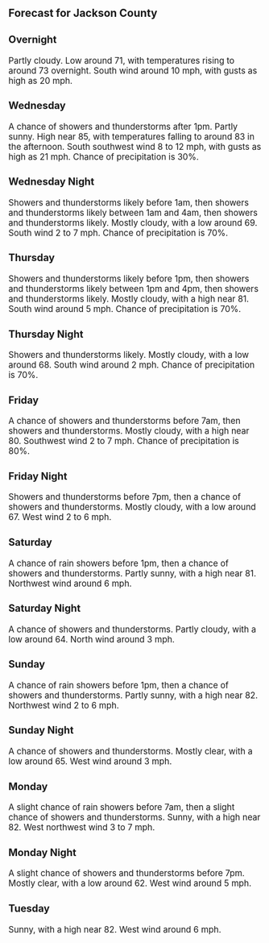 <div>
   <h2>Forecast for Jackson County</h2>
   <p>
      <div style="font-size:120%">
         <h3>Overnight</h3>Partly cloudy. Low around 71, with temperatures rising to around 73 overnight. South wind around 10 mph, with gusts as high
         as 20 mph.<br></div>
   </p>
   <p>
      <div style="font-size:120%">
         <h3>Wednesday</h3>A chance of showers and thunderstorms after 1pm. Partly sunny. High near 85, with temperatures falling to around 83 in the
         afternoon. South southwest wind 8 to 12 mph, with gusts as high as 21 mph. Chance of precipitation is 30%.<br></div>
   </p>
   <p>
      <div style="font-size:120%">
         <h3>Wednesday Night</h3>Showers and thunderstorms likely before 1am, then showers and thunderstorms likely between 1am and 4am, then showers and thunderstorms
         likely. Mostly cloudy, with a low around 69. South wind 2 to 7 mph. Chance of precipitation is 70%.<br></div>
   </p>
   <p>
      <div style="font-size:120%">
         <h3>Thursday</h3>Showers and thunderstorms likely before 1pm, then showers and thunderstorms likely between 1pm and 4pm, then showers and thunderstorms
         likely. Mostly cloudy, with a high near 81. South wind around 5 mph. Chance of precipitation is 70%.<br></div>
   </p>
   <p>
      <div style="font-size:120%">
         <h3>Thursday Night</h3>Showers and thunderstorms likely. Mostly cloudy, with a low around 68. South wind around 2 mph. Chance of precipitation is
         70%.<br></div>
   </p>
   <p>
      <div style="font-size:120%">
         <h3>Friday</h3>A chance of showers and thunderstorms before 7am, then showers and thunderstorms. Mostly cloudy, with a high near 80. Southwest
         wind 2 to 7 mph. Chance of precipitation is 80%.<br></div>
   </p>
   <p>
      <div style="font-size:120%">
         <h3>Friday Night</h3>Showers and thunderstorms before 7pm, then a chance of showers and thunderstorms. Mostly cloudy, with a low around 67. West
         wind 2 to 6 mph.<br></div>
   </p>
   <p>
      <div style="font-size:120%">
         <h3>Saturday</h3>A chance of rain showers before 1pm, then a chance of showers and thunderstorms. Partly sunny, with a high near 81. Northwest
         wind around 6 mph.<br></div>
   </p>
   <p>
      <div style="font-size:120%">
         <h3>Saturday Night</h3>A chance of showers and thunderstorms. Partly cloudy, with a low around 64. North wind around 3 mph.<br></div>
   </p>
   <p>
      <div style="font-size:120%">
         <h3>Sunday</h3>A chance of rain showers before 1pm, then a chance of showers and thunderstorms. Partly sunny, with a high near 82. Northwest
         wind 2 to 6 mph.<br></div>
   </p>
   <p>
      <div style="font-size:120%">
         <h3>Sunday Night</h3>A chance of showers and thunderstorms. Mostly clear, with a low around 65. West wind around 3 mph.<br></div>
   </p>
   <p>
      <div style="font-size:120%">
         <h3>Monday</h3>A slight chance of rain showers before 7am, then a slight chance of showers and thunderstorms. Sunny, with a high near 82.
         West northwest wind 3 to 7 mph.<br></div>
   </p>
   <p>
      <div style="font-size:120%">
         <h3>Monday Night</h3>A slight chance of showers and thunderstorms before 7pm. Mostly clear, with a low around 62. West wind around 5 mph.<br></div>
   </p>
   <p>
      <div style="font-size:120%">
         <h3>Tuesday</h3>Sunny, with a high near 82. West wind around 6 mph.<br></div>
   </p>
</div>
